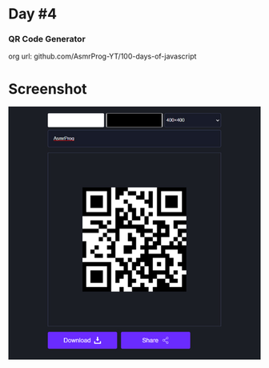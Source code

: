 # Day #4

### QR Code Generator
org url: github.com/AsmrProg-YT/100-days-of-javascript

# Screenshot
![sc](./screenshot.jpg)
